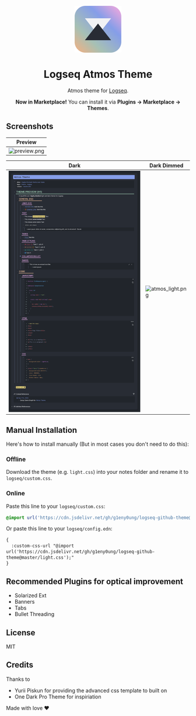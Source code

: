 <!-- markdownlint-disable MD033 MD041 -->

<p align="center">
  <img src="./images/atmos_logo.png" alt="logo" height="128" />
</p>
<h1 align="center">Logseq Atmos Theme</h1>

<p align="center">Atmos theme for <a href="https://logseq.com/">Logseq</a>.</p>
<p align="center"><b>Now in Marketplace!</b> You can install it via <b>Plugins -> Marketplace -> Themes</b>.</p>

## Screenshots

| Preview                                |
| ------------------------------------- |
| ![preview.png](./imagess/atmos_preview.png) |

| Dark                                | Dark Dimmed                                       |
| ----------------------------------- | ------------------------------------------------- |
| ![atmos_dark.png](./images/atmos_dark.png) | ![atmos_light.png](./screenshots/atmos_light.png) |

## Manual Installation

Here's how to install manually (But in most cases you don't need to do this):

### Offline

Download the theme (e.g. `light.css`) into your notes folder and rename it to `logseq/custom.css`.

### Online

Paste this line to your `logseq/custom.css`:

```css
@import url('https://cdn.jsdelivr.net/gh/g1eny0ung/logseq-github-theme@master/light.css');
```

Or paste this line to your `logseq/config.edn`:

```edn
{
  :custom-css-url "@import url('https://cdn.jsdelivr.net/gh/g1eny0ung/logseq-github-theme@master/light.css');"
}
```
## Recommended Plugins for optical improvement
- Solarized Ext
- Banners
- Tabs
- Bullet Threading

## License

MIT

## Credits

Thanks to 
- Yurii Piskun for providing the advanced css template to built on
- One Dark Pro Theme for inspiriation

Made with love ♥
